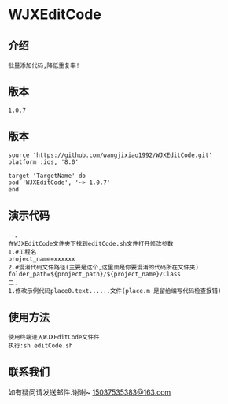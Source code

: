   # WJXEditCode
    
   ## 介绍
    批量添加代码,降低重复率!

   ## 版本
    1.0.7
    
   ## 版本
    source 'https://github.com/wangjixiao1992/WJXEditCode.git'
    platform :ios, '8.0'
    
    target 'TargetName' do
    pod 'WJXEditCode', '~> 1.0.7'
    end

   ## 演示代码
    一.
    在WJXEditCode文件夹下找到editCode.sh文件打开修改参数
    1.#工程名
    project_name=xxxxxx
    2.#混淆代码文件路径(主要是这个,这里面是你要混淆的代码所在文件夹)
    folder_path=${project_path}/${project_name}/Class
    二.
    1.修改示例代码place0.text......文件(place.m 是留给编写代码检查报错)
    
   ## 使用方法
    使用终端进入WJXEditCode文件件
    执行:sh editCode.sh
   
   ## 联系我们
   如有疑问请发送邮件.谢谢~
   15037535383@163.com


